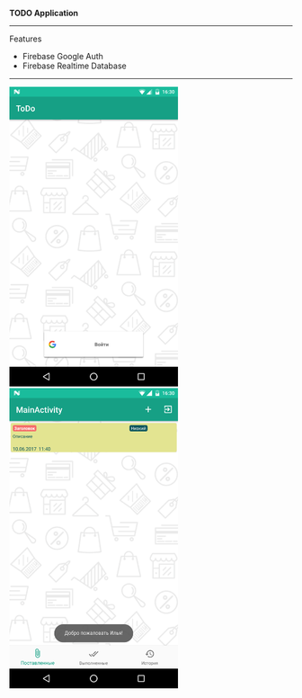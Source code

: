 <b>TODO Application</b>
***
Features
+ Firebase Google Auth
+ Firebase Realtime Database 
---

<img src="https://github.com/fursailya/ToDo/blob/master/device-2017-04-12-153005.png" width=300/>

<img src="https://github.com/fursailya/ToDo/blob/master/device-2017-04-12-153037.png" width=300/>

